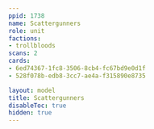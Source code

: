 ```yaml
---
ppid: 1738
name: Scattergunners
role: unit
factions:
- trollbloods
scans: 2
cards:
- 6ed74367-1fc8-3506-8cb4-fc67bd9e0d1f
- 528f078b-edb8-3cc7-ae4a-f315890e8735

layout: model
title: Scattergunners
disableToc: true
hidden: true
---
```

